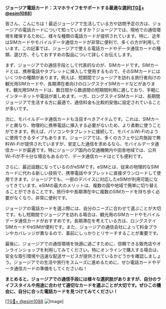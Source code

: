 **ジョージア電話カード：スマホライフをサポートする最適な選択[[TG💪+ @esim1088](https://t.me/s/esim1088)]**

皆さん、こんにちは！最近ジョージアで生活している方や訪問予定の方は、ジョージアの電話カードについて知っていますか？ジョージアでは、現地での通信環境を確保するために、様々な種類の電話カードが提供されています。特に、近年はSIMカードやモバイルデータ通信カードが非常に便利で、多くの方が利用しています。この記事では、ジョージアで使える電話カードやデータ通信カードの種類、選び方、そしておすすめの製品について詳しくお伝えします。

まず、ジョージアでの通信手段として代表的なのが、SIMカードです。SIMカードとは、携帯電話やタブレットに挿入して使用するもので、そのSIMカードにはいくつかの種類があります。例えば、短期間でジョージアを訪れる旅行者向けの観光用SIMカードや、長期滞在者向けのロングステイSIMカードなどがあります。観光用SIMカードは、数日間から数週間の短期間利用に適しており、手軽にインターネットや電話が楽しめます。一方、ロングステイSIMカードは、長期間ジョージアで生活する方に最適で、通信料金も比較的安価に設定されていることが多いです。

次に、モバイルデータ通信カードも注目すべきアイテムです。これは、SIMカードと異なり、物理的に携帯電話に挿入する必要がないため、より柔軟に使うことができます。例えば、パソコンやタブレットに接続して、モバイルWi-Fiのように使用できるタイプもあります。ジョージアでは、多くのカフェや公共施設で無料Wi-Fiが提供されていますが、安定した通信を求めるなら、モバイルデータ通信カードが最適です。特にジョージア国内の交通機関内や田舎地域では、公共Wi-Fiが不十分な場合もあるので、データ通信カードはとても便利です。

さらに、最近話題になっているのがeSIMです。eSIMとは、従来の物理的なSIMカードに代わる新しい技術で、携帯電話やタブレットに直接ダウンロードして使用できます。ジョージアでも、一部のデバイスに対応したeSIMが利用可能になってきています。eSIMの最大のメリットは、複数の国や地域で簡単に切り替えることができることです。旅行中や長期滞在中に複数のSIMカードを持ち歩く必要がなくなり、非常に便利です。

ジョージアの電話カードを選ぶ際には、自分のニーズに合わせて選ぶことが大切です。もし短期間でジョージアを訪れる場合は、観光用のSIMカードやモバイルデータ通信カードがおすすめです。長期滞在を考えている方は、ロングステイSIMカードやeSIMが便利です。また、ジョージアの通信会社によって料金プランやカバレッジが異なるので、事前にしっかりとリサーチすることが重要です。

最後に、ジョージアでの通信環境を快適に過ごすために、信頼できる販売店やオンラインショップを利用してみてください。特にオンラインで購入する場合は、安全な取引環境や迅速な配送サービスが提供されているかどうかを確認しましょう。ジョージアでの生活や旅行をスムーズに進めるために、ぜひ電話カードやデータ通信カードの準備をしてくださいね！

**まとめると、ジョージアでの通信手段には様々な選択肢がありますが、自分のライフスタイルや用途に合わせて適切なカードを選ぶことが大切です。ぜひこの機会に、自分に合った電話カードを見つけてみてください！**

[[TG💪+ @esim1088](https://t.me/s/esim1088) ![Image](https://i.postimg.cc/Y0z9fWf4/image.png)]